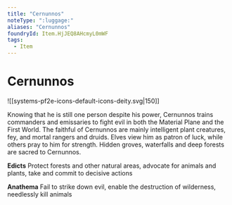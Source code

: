 ```yaml
---
title: "Cernunnos"
noteType: ":luggage:"
aliases: "Cernunnos"
foundryId: Item.HjJEQ8AHcmyL0mWF
tags:
  - Item
---
```


# Cernunnos
![[systems-pf2e-icons-default-icons-deity.svg|150]]

Knowing that he is still one person despite his power, Cernunnos trains commanders and emissaries to fight evil in both the Material Plane and the First World. The faithful of Cernunnos are mainly intelligent plant creatures, fey, and mortal rangers and druids. Elves view him as patron of luck, while others pray to him for strength. Hidden groves, waterfalls and deep forests are sacred to Cernunnos.

**Edicts** Protect forests and other natural areas, advocate for animals and plants, take and commit to decisive actions

**Anathema** Fail to strike down evil, enable the destruction of wilderness, needlessly kill animals
